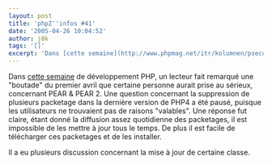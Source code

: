 ```yaml
---
layout: post
title: 'phpZ''infos #41'
date: '2005-04-26 10:04:52'
author: j0k
tags: '[]'
excerpt: 'Dans [cette semaine](http://www.phpmag.net/itr/kolumnen/psecom,id,42,nodeid,207.html) de développement PHP, un lecteur fait remarqué une "boutade" du premier avril que certaine personne aurait prise au sérieux, concernant PEAR &amp; PEAR 2.   )   Une question concernant la suppression de plusieurs packetage dans la dernière version de PHP4 a été pausé,      ...'
---
```


Dans [cette semaine](http://www.phpmag.net/itr/kolumnen/psecom,id,42,nodeid,207.html) de développement PHP, un lecteur fait remarqué une "boutade" du premier avril que certaine personne aurait prise au sérieux, concernant PEAR &amp; PEAR 2.      Une question concernant la suppression de plusieurs packetage dans la dernière version de PHP4 a été pausé, puisque les utilisateurs ne trouvaient pas de raisons "valables". Une réponse fut claire, étant donné la diffusion assez quotidienne des packetages, il est impossible de les mettre à jour tous le temps. De plus il est facile de télécharger ces packetages et de les installer.

Il a eu plusieurs discussion concernant la mise à jour de certaine classe.
